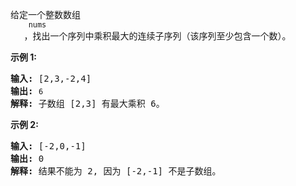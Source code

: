 <html>
 <body>
  <p>
   给定一个整数数组
   <code>
    nums
   </code>
   ，找出一个序列中乘积最大的连续子序列（该序列至少包含一个数）。
  </p>
  <p>
   <strong>
    示例 1:
   </strong>
  </p>
  <pre><strong>输入:</strong> [2,3,-2,4]
<strong>输出:</strong> <code>6</code>
<strong>解释:</strong> 子数组 [2,3] 有最大乘积 6。
</pre>
  <p>
   <strong>
    示例 2:
   </strong>
  </p>
  <pre><strong>输入:</strong> [-2,0,-1]
<strong>输出:</strong> 0
<strong>解释:</strong> 结果不能为 2, 因为 [-2,-1] 不是子数组。</pre>
 </body>
</html>